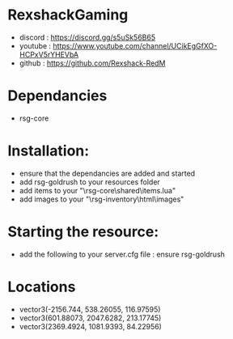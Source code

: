 # RexshackGaming
- discord : https://discord.gg/s5uSk56B65
- youtube : https://www.youtube.com/channel/UCikEgGfXO-HCPxV5rYHEVbA
- github : https://github.com/Rexshack-RedM

# Dependancies
- rsg-core

# Installation:
- ensure that the dependancies are added and started
- add rsg-goldrush to your resources folder
- add items to your "\rsg-core\shared\items.lua"
- add images to your "\rsg-inventory\html\images"

# Starting the resource:
- add the following to your server.cfg file : ensure rsg-goldrush

# Locations
- vector3(-2156.744, 538.26055, 116.97595)
- vector3(601.88073, 2047.6282, 213.17745)
- vector3(2369.4924, 1081.9393, 84.22956)


